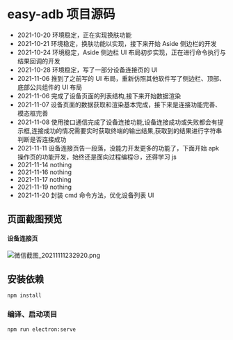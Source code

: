# easy-adb 项目源码
- 2021-10-20 环境稳定，正在实现换肤功能
- 2021-10-21 环境稳定，换肤功能以实现，接下来开始 Aside 侧边栏的开发
- 2021-10-24 环境稳定，Aside 侧边栏 UI 布局初步实现，正在进行命令执行与结果回调的开发
- 2021-10-28 环境稳定，写了一部分设备连接页的 UI
- 2021-11-06 推到了之前写的 UI 布局，重新仿照其他软件写了侧边栏、顶部、底部公共组件的 UI 布局
- 2021-11-06 完成了设备页面的列表结构,接下来开始数据渲染
- 2021-11-07 设备页面的数据获取和渲染基本完成，接下来是连接功能完善、模态框完善
- 2021-11-08 使用接口通信完成了设备连接功能,设备连接成功或失败都会有提示框,连接成功的情况需要实时获取终端的输出结果,获取到的结果进行字符串判断是否连接成功
- 2021-11-11 设备连接页告一段落，没能力开发更多的功能了，下面开始 apk 操作页的功能开发，始终还是面向过程编程😑，还得学习 js
- 2021-11-14 nothing
- 2021-11-16 nothing
- 2021-11-17 nothing
- 2021-11-19 nothing
- 2021-11-20 封装 cmd 命令方法，优化设备列表 UI

## 页面截图预览
#### 设备连接页
![微信截图_20211111232920.png](https://i.loli.net/2021/11/11/Z6xsthpGzKBoFHl.png)

## 安装依赖
```
npm install
```

### 编译、启动项目
```
npm run electron:serve
```

